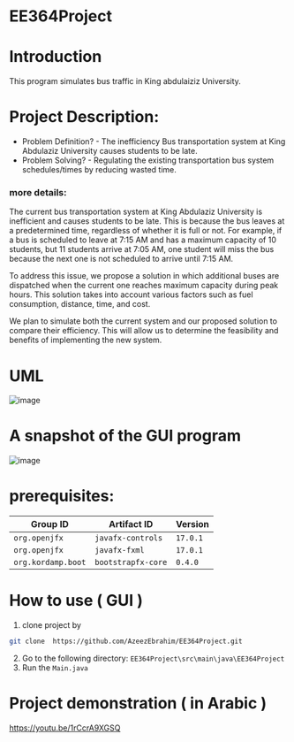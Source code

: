 # EE364Project

# Introduction

This program simulates bus traffic in King abdulaiziz University.

# Project Description:

- Problem Definition?
      - The inefficiency Bus transportation system at King Abdulaziz University causes students to be late.
- Problem Solving?
      - Regulating the existing transportation bus system schedules/times by reducing wasted time.

### more details:
The current bus transportation system at King Abdulaziz University is inefficient and causes students to be late. This is because the bus leaves at a predetermined time, regardless of whether it is full or not. For example, if a bus is scheduled to leave at 7:15 AM and has a maximum capacity of 10 students, but 11 students arrive at 7:05 AM, one student will miss the bus because the next one is not scheduled to arrive until 7:15 AM.

To address this issue, we propose a solution in which additional buses are dispatched when the current one reaches maximum capacity during peak hours. This solution takes into account various factors such as fuel consumption, distance, time, and cost.

We plan to simulate both the current system and our proposed solution to compare their efficiency. This will allow us to determine the feasibility and benefits of implementing the new system.

# UML

![image](https://user-images.githubusercontent.com/87777192/165208226-cfb737fb-b70e-463f-8c74-9c841fa3fb5b.png)


# A snapshot of the GUI program

![image](https://user-images.githubusercontent.com/87777192/165206967-9ea5acfe-c087-4563-a899-115d9e2a5dae.png)

# prerequisites:
| Group ID            | Artifact ID                | Version    |
| ------------------- | -------------------------- | ---------- |
| `org.openjfx`       | `javafx-controls`          | `17.0.1`   |
| `org.openjfx`       | `javafx-fxml`              | `17.0.1`   |
| `org.kordamp.boot`  | `bootstrapfx-core`         | `0.4.0`    |

# How to use ( GUI )

1. clone project by 
```bash
git clone  https://github.com/AzeezEbrahim/EE364Project.git
```
2. Go to the following directory: `EE364Project\src\main\java\EE364Project`
3. Run the `Main.java`


# Project demonstration ( in Arabic )

https://youtu.be/1rCcrA9XGSQ

